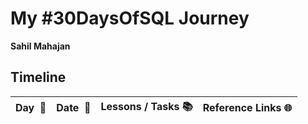 # My #30DaysOfSQL Journey

**Sahil Mahajan**  

## Timeline

|**Day &nbsp;:slot_machine:**|**Date &nbsp;:date:**|**Lessons / Tasks :books:**| **Reference Links :globe_with_meridians:**|
|------|-----------------|--------------------|---------------------|
